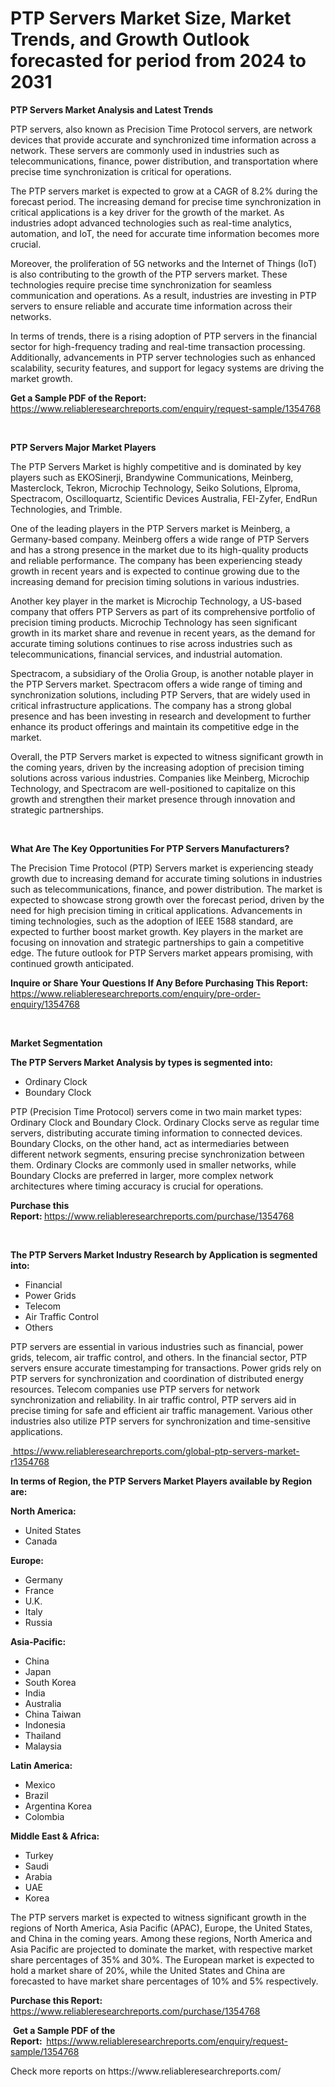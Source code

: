 <p><h1>PTP Servers Market Size, Market Trends, and Growth Outlook forecasted for period from 2024 to 2031</h1></p><p><strong>PTP Servers Market Analysis and Latest Trends</strong></p>
<p><p>PTP servers, also known as Precision Time Protocol servers, are network devices that provide accurate and synchronized time information across a network. These servers are commonly used in industries such as telecommunications, finance, power distribution, and transportation where precise time synchronization is critical for operations.</p><p>The PTP servers market is expected to grow at a CAGR of 8.2% during the forecast period. The increasing demand for precise time synchronization in critical applications is a key driver for the growth of the market. As industries adopt advanced technologies such as real-time analytics, automation, and IoT, the need for accurate time information becomes more crucial.</p><p>Moreover, the proliferation of 5G networks and the Internet of Things (IoT) is also contributing to the growth of the PTP servers market. These technologies require precise time synchronization for seamless communication and operations. As a result, industries are investing in PTP servers to ensure reliable and accurate time information across their networks.</p><p>In terms of trends, there is a rising adoption of PTP servers in the financial sector for high-frequency trading and real-time transaction processing. Additionally, advancements in PTP server technologies such as enhanced scalability, security features, and support for legacy systems are driving the market growth.</p></p>
<p><strong>Get a Sample PDF of the Report:&nbsp;</strong> <a href="https://www.reliableresearchreports.com/enquiry/request-sample/1354768">https://www.reliableresearchreports.com/enquiry/request-sample/1354768</a></p>
<p>&nbsp;</p>
<p><strong>PTP Servers Major Market Players</strong></p>
<p><p>The PTP Servers Market is highly competitive and is dominated by key players such as EKOSinerji, Brandywine Communications, Meinberg, Masterclock, Tekron, Microchip Technology, Seiko Solutions, Elproma, Spectracom, Oscilloquartz, Scientific Devices Australia, FEI-Zyfer, EndRun Technologies, and Trimble.</p><p>One of the leading players in the PTP Servers market is Meinberg, a Germany-based company. Meinberg offers a wide range of PTP Servers and has a strong presence in the market due to its high-quality products and reliable performance. The company has been experiencing steady growth in recent years and is expected to continue growing due to the increasing demand for precision timing solutions in various industries.</p><p>Another key player in the market is Microchip Technology, a US-based company that offers PTP Servers as part of its comprehensive portfolio of precision timing products. Microchip Technology has seen significant growth in its market share and revenue in recent years, as the demand for accurate timing solutions continues to rise across industries such as telecommunications, financial services, and industrial automation.</p><p>Spectracom, a subsidiary of the Orolia Group, is another notable player in the PTP Servers market. Spectracom offers a wide range of timing and synchronization solutions, including PTP Servers, that are widely used in critical infrastructure applications. The company has a strong global presence and has been investing in research and development to further enhance its product offerings and maintain its competitive edge in the market.</p><p>Overall, the PTP Servers market is expected to witness significant growth in the coming years, driven by the increasing adoption of precision timing solutions across various industries. Companies like Meinberg, Microchip Technology, and Spectracom are well-positioned to capitalize on this growth and strengthen their market presence through innovation and strategic partnerships.</p></p>
<p>&nbsp;</p>
<p><strong>What Are The Key Opportunities For PTP Servers Manufacturers?</strong></p>
<p><p>The Precision Time Protocol (PTP) Servers market is experiencing steady growth due to increasing demand for accurate timing solutions in industries such as telecommunications, finance, and power distribution. The market is expected to showcase strong growth over the forecast period, driven by the need for high precision timing in critical applications. Advancements in timing technologies, such as the adoption of IEEE 1588 standard, are expected to further boost market growth. Key players in the market are focusing on innovation and strategic partnerships to gain a competitive edge. The future outlook for PTP Servers market appears promising, with continued growth anticipated.</p></p>
<p><strong>Inquire or Share Your Questions If Any Before Purchasing This Report:</strong> <a href="https://www.reliableresearchreports.com/enquiry/pre-order-enquiry/1354768">https://www.reliableresearchreports.com/enquiry/pre-order-enquiry/1354768</a></p>
<p>&nbsp;</p>
<p><strong>Market Segmentation</strong></p>
<p><strong>The PTP Servers Market Analysis by types is segmented into:</strong></p>
<p><ul><li>Ordinary Clock</li><li>Boundary Clock</li></ul></p>
<p><p>PTP (Precision Time Protocol) servers come in two main market types: Ordinary Clock and Boundary Clock. Ordinary Clocks serve as regular time servers, distributing accurate timing information to connected devices. Boundary Clocks, on the other hand, act as intermediaries between different network segments, ensuring precise synchronization between them. Ordinary Clocks are commonly used in smaller networks, while Boundary Clocks are preferred in larger, more complex network architectures where timing accuracy is crucial for operations.</p></p>
<p><strong>Purchase this Report:&nbsp;</strong><a href="https://www.reliableresearchreports.com/purchase/1354768">https://www.reliableresearchreports.com/purchase/1354768</a></p>
<p>&nbsp;</p>
<p><strong>The PTP Servers Market Industry Research by Application is segmented into:</strong></p>
<p><ul><li>Financial</li><li>Power Grids</li><li>Telecom</li><li>Air Traffic Control</li><li>Others</li></ul></p>
<p><p>PTP servers are essential in various industries such as financial, power grids, telecom, air traffic control, and others. In the financial sector, PTP servers ensure accurate timestamping for transactions. Power grids rely on PTP servers for synchronization and coordination of distributed energy resources. Telecom companies use PTP servers for network synchronization and reliability. In air traffic control, PTP servers aid in precise timing for safe and efficient air traffic management. Various other industries also utilize PTP servers for synchronization and time-sensitive applications.</p></p>
<p><a href="https://www.reliableresearchreports.com/global-ptp-servers-market-r1354768">&nbsp;https://www.reliableresearchreports.com/global-ptp-servers-market-r1354768</a></p>
<p><strong>In terms of Region, the PTP Servers Market Players available by Region are:</strong></p>
<p>
    <p> <strong> North America: </strong>
        <ul>
            <li>United States</li>
            <li>Canada</li>
        </ul>
        </p> 
    <p> <strong> Europe: </strong>
        <ul>
            <li>Germany</li>
            <li>France</li>
            <li>U.K.</li>
            <li>Italy</li>
            <li>Russia</li>
        </ul>
        </p> 
    <p> <strong> Asia-Pacific: </strong>
        <ul>
            <li>China</li>
            <li>Japan</li>
            <li>South Korea</li>
            <li>India</li>
            <li>Australia</li>
            <li>China Taiwan</li>
            <li>Indonesia</li>
            <li>Thailand</li>
            <li>Malaysia</li>
        </ul>
        </p> 
    <p> <strong> Latin America: </strong>
        <ul>
            <li>Mexico</li>
            <li>Brazil</li>
            <li>Argentina Korea</li>
            <li>Colombia</li>
        </ul>
        </p> 
    <p> <strong> Middle East & Africa: </strong>
        <ul>
            <li>Turkey</li>
            <li>Saudi</li>
            <li>Arabia</li>
            <li>UAE</li>
            <li>Korea</li>
        </ul>
    </p>
    </p>
<p><p>The PTP servers market is expected to witness significant growth in the regions of North America, Asia Pacific (APAC), Europe, the United States, and China in the coming years. Among these regions, North America and Asia Pacific are projected to dominate the market, with respective market share percentages of 35% and 30%. The European market is expected to hold a market share of 20%, while the United States and China are forecasted to have market share percentages of 10% and 5% respectively.</p></p>
<p><strong>Purchase this Report: </strong><a href="https://www.reliableresearchreports.com/purchase/1354768">https://www.reliableresearchreports.com/purchase/1354768</a></p>
<p>&nbsp;<strong>Get a Sample PDF of the Report:&nbsp;&nbsp;</strong><a href="https://www.reliableresearchreports.com/enquiry/request-sample/1354768">https://www.reliableresearchreports.com/enquiry/request-sample/1354768</a></p>
<p><strong></strong></p>
<p>Check more reports on https://www.reliableresearchreports.com/</p>